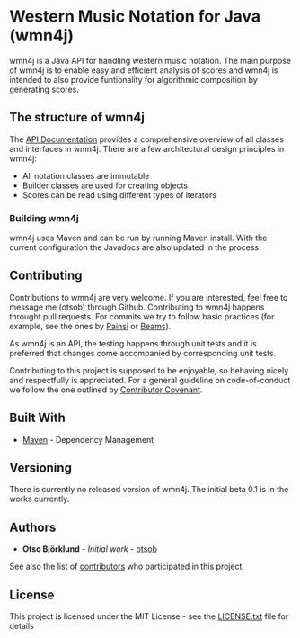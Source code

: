 # Western Music Notation for Java (wmn4j)

wmn4j is a Java API for handling western music notation.
The main purpose of wmn4j is to enable easy and efficient analysis of scores and wmn4j is intended to also provide funtionality for algorithmic composition by generating scores.

## The structure of wmn4j

The [API Documentation](https://otsob.github.io/wmn4j/index.html) provides a comprehensive overview of all classes and interfaces in wmn4j. There are a few architectural design principles in wmn4j:
* All notation classes are immutable
* Builder classes are used for creating objects
* Scores can be read using different types of iterators

### Building wmn4j

wmn4j uses Maven and can be run by running Maven install. With the current configuration the Javadocs are also updated in the process.

## Contributing

Contributions to wmn4j are very welcome. If you are interested, feel free to message me (otsob) through Github.
Contributing to wmn4j happens throught pull requests. For commits we try to follow basic practices (for example, see the ones by [Painsi](https://gist.github.com/robertpainsi/b632364184e70900af4ab688decf6f53) or [Beams](https://chris.beams.io/posts/git-commit/)).

As wmn4j is an API, the testing happens through unit tests and it is preferred that changes come accompanied by corresponding unit tests.

Contributing to this project is supposed to be enjoyable, so behaving nicely and respectfully is appreciated. For a general guideline on code-of-conduct we follow the one outlined by [Contributor Covenant](https://www.contributor-covenant.org/version/1/4/code-of-conduct).


## Built With

* [Maven](https://maven.apache.org/) - Dependency Management


## Versioning

There is currently no released version of wmn4j. The initial beta 0.1 is in the works currently.


## Authors

* **Otso Björklund** - *Initial work* - [otsob](https://github.com/otsob)

See also the list of [contributors](https://github.com/otsob/wmn4j/graphs/contributors) who participated in this project.


## License

This project is licensed under the MIT License - see the [LICENSE.txt](LICENSE.txt) file for details
